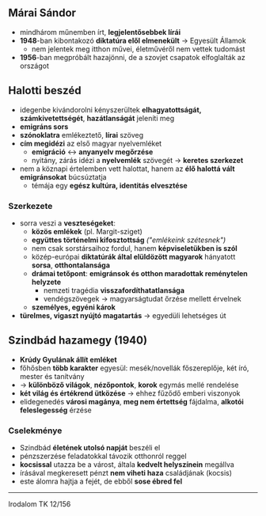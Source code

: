 ## Márai Sándor
- mindhárom műnemben írt, **legjelentősebbek lírái**
- **1948**-ban kibontakozó **diktatúra elől elmenekült** -> Egyesült Államok
	- nem jelentek meg itthon művei, életművéről nem vettek tudomást
- **1956**-ban megpróbált hazajönni, de a szovjet csapatok elfoglalták az országot
## Halotti beszéd
- idegenbe kivándorolni kényszerültek **elhagyatottságát, számkivetettségét**, **hazátlanságát** jeleníti meg
- **emigráns sors**
- **szónoklatra** emlékeztető, **lírai** szöveg
- **cím megidézi** az első magyar nyelvemléket
	- **emigráció** <-> **anyanyelv megőrzése**
	- nyitány, zárás idézi a **nyelvemlék** szövegét -> **keretes szerkezet**
- nem a köznapi értelemben vett halottat, hanem az **élő halottá vált emigránsokat** búcsúztatja
	- témája egy **egész kultúra, identitás elvesztése**
### Szerkezete
- sorra veszi a **veszteségeket**:
	- **közös emlékek** (pl. Margit-sziget)
	- **együttes történelmi kifosztottság** *("emlékeink szétesnek")*
	- nem csak sorstársaihoz fordul, hanem **képviseletükben is szól**
	- közép-európai **diktatúrák által elüldözött magyarok** hányatott **sorsa**, **otthontalansága**
	- **drámai tetőpont**: **emigránsok és otthon maradottak reménytelen helyzete**
		- nemzeti tragédia **visszafordíthatatlansága**
		- vendégszövegek -> magyarságtudat őrzése mellett érvelnek
	- **személyes, egyéni károk**
- **türelmes, vigaszt nyújtó magatartás** -> egyedüli lehetséges út
## Szindbád hazamegy (1940)
- **Krúdy Gyulának állít emléket**
- főhősben **több karakter** egyesül: mesék/novellák főszereplője, két író, mester és tanítvány
- -> **különböző világok**, **nézőpontok**, **korok** egymás mellé rendelése
- **két világ és értékrend ütközése** -> ehhez fűződő emberi viszonyok
- elidegenedés **városi magánya**, **meg nem értettség** fájdalma, **alkotói feleslegesség** érzése
### Cselekménye
- Szindbád **életének utolsó napját** beszéli el
- pénzszerzése feladatokkal távozik otthonról reggel
- **kocsissal** utazza be a várost, általa **kedvelt helyszínein** megállva
- írásával megkeresett pénzt **nem viheti haza** családjának (kocsis)
- este álomra hajtja a fejét, de ebből **sose ébred fel**
---
Irodalom TK 12/156